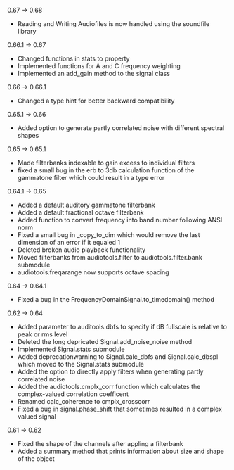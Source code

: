 0.67 -> 0.68
 - Reading and Writing Audiofiles is now handled using the soundfile library

0.66.1 -> 0.67
 - Changed functions in stats to property
 - Implemented functions for A and C frequency weighting
 - Implemented an add_gain method to the signal class

0.66 -> 0.66.1
 - Changed a type hint for better backward compatibility

0.65.1 -> 0.66
 - Added option to generate partly correlated noise with different spectral shapes

0.65 -> 0.65.1
 - Made filterbanks indexable to gain excess to individual filters
 - fixed a small bug in the erb to 3db calculation function of the gammatone
   filter which could result in a type error

0.64.1 -> 0.65
 - Added a default auditory gammatone filterbank
 - Added a default fractional octave filterbank
 - Added function to convert frequency into band number following ANSI norm
 - Fixed a small bug in _copy_to_dim which would remove the last dimension of an error if it equaled 1
 - Deleted broken audio playback functionality
 - Moved filterbanks from audiotools.filter to audiotools.filter.bank submodule
 - audiotools.freqarange now supports octave spacing

0.64 -> 0.64.1
 - Fixed a bug in the FrequencyDomainSignal.to_timedomain() method

0.62 -> 0.64
 - Added parameter to auditools.dbfs to specify if dB fullscale is relative to peak or rms level
 - Deleted the long depricated Signal.add_noise_noise method
 - Implemented Signal.stats submodule
 - Added deprecationwarning to Signal.calc_dbfs and Signal.calc_dbspl which
   moved to the Signal.stats submodule
 - Added the option to directly  apply filters when generating partly correlated noise
 - Added the audiotools.cmplx_corr function which calculates the
   complex-valued correlation coefficent
 - Renamed calc_coherence to cmplx_crosscorr
 - Fixed a bug in signal.phase_shift that sometimes resulted in a complex valued signal

0.61 -> 0.62
 - Fixed the shape of the channels after appling a filterbank
 - Added a summary method that prints information about size and shape of the object
